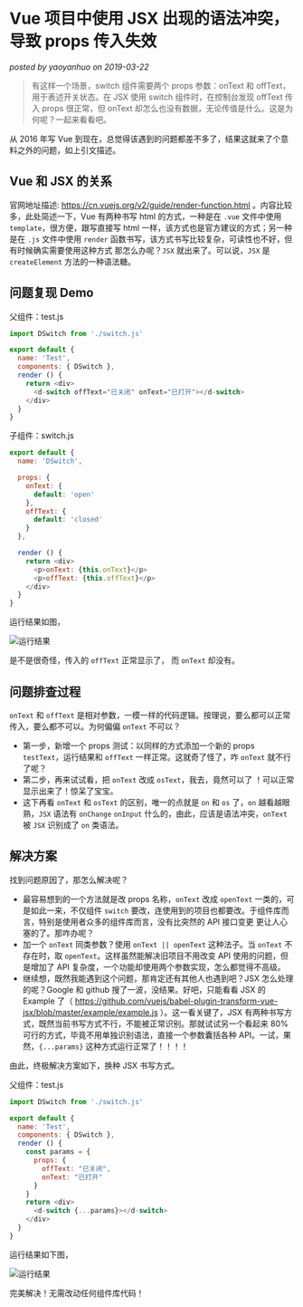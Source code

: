 # Vue 项目中使用 JSX 出现的语法冲突，导致 props 传入失效

*posted by yaoyanhuo on 2019-03-22*

> 有这样一个场景，switch 组件需要两个 props 参数：onText 和 offText，用于表述开关状态。在 JSX 使用 switch 组件时，在控制台发现 offText 传入 props 很正常，但 onText 却怎么也没有数据，无论传值是什么。这是为何呢？一起来看看吧。

从 2016 年写 Vue 到现在，总觉得该遇到的问题都差不多了，结果这就来了个意料之外的问题，如上引文描述。

## Vue 和 JSX 的关系

官网地址描述: https://cn.vuejs.org/v2/guide/render-function.html 。内容比较多，此处简述一下，Vue 有两种书写 html 的方式，一种是在 `.vue` 文件中使用 `template`，很方便，跟写直接写 html 一样，该方式也是官方建议的方式；另一种是在 `.js` 文件中使用 `render` 函数书写，该方式书写比较复杂，可读性也不好，但有时候确实需要使用这种方式 那怎么办呢？`JSX` 就出来了。可以说，`JSX` 是 `createElement` 方法的一种语法糖。

## 问题复现 Demo

父组件：test.js

```js
import DSwitch from './switch.js'

export default {
  name: 'Test',
  components: { DSwitch },
  render () {
    return <div>
      <d-switch offText="已关闭" onText="已打开"></d-switch>
    </div>
  }
}

```

子组件：switch.js

```js
export default {
  name: 'DSwitch',

  props: {
    onText: {
      default: 'open'
    },
    offText: {
      default: 'closed'
    }
  },

  render () {
    return <div>
      <p>onText: {this.onText}</p>
      <p>offText: {this.offText}</p>
    </div>
  }
}
```

运行结果如图，

![运行结果](http://img.yaoyanhuo.com/jsx_on_syntax.png)

是不是很奇怪，传入的 `offText` 正常显示了， 而 `onText` 却没有。

## 问题排查过程

`onText` 和 `offText` 是相对参数，一模一样的代码逻辑。按理说，要么都可以正常传入，要么都不可以。为何偏偏 `onText` 不可以？
- 第一步，新增一个 props 测试：以同样的方式添加一个新的 props `testText`，运行结果和 `offText` 一样正常。这就奇了怪了，咋 `onText` 就不行了呢？
- 第二步，再来试试看，把 `onText` 改成 `osText`，我去，竟然可以了 ！可以正常显示出来了！惊呆了宝宝。
- 这下再看 `onText` 和 `osText` 的区别，唯一的点就是 `on` 和  `os` 了，`on` 越看越眼熟，`JSX` 语法有 `onChange` `onInput` 什么的，由此，应该是语法冲突，`onText` 被 `JSX` 识别成了 `on` 类语法。

## 解决方案

找到问题原因了，那怎么解决呢？

- 最容易想到的一个方法就是改 props 名称，`onText` 改成 `openText` 一类的，可是如此一来，不仅组件 `switch` 要改，连使用到的项目也都要改。于组件库而言，特别是使用者众多的组件库而言，没有比突然的 API 接口变更 更让人心塞的了。那咋办呢？
- 加一个 `onText` 同类参数？使用 `onText || openText` 这种法子。当 `onText` 不存在时，取 `openText`。这样虽然能解决旧项目不用改变 API 使用的问题，但是增加了 API  复杂度，一个功能却使用两个参数实现，怎么都觉得不高级。
- 继续想，既然我能遇到这个问题，那肯定还有其他人也遇到吧？JSX 怎么处理的呢？Google 和 github 搜了一波，没结果。好吧，只能看看 JSX 的 Example 了（ https://github.com/vuejs/babel-plugin-transform-vue-jsx/blob/master/example/example.js ）。这一看关键了，JSX 有两种书写方式，既然当前书写方式不行，不能被正常识别。那就试试另一个看起来 80% 可行的方式，毕竟不用单独识别语法，直接一个参数囊括各种 API。一试，果然，`{...params}` 这种方式运行正常了！！！！

由此，终极解决方案如下，换种 JSX 书写方式。

父组件：test.js
```js
import DSwitch from './switch.js'

export default {
  name: 'Test',
  components: { DSwitch },
  render () {
    const params = {
      props: {
        offText: "已关闭",
        onText: "已打开"
      }
    }
    return <div>
      <d-switch {...params}></d-switch>
    </div>
  }
}

```

运行结果如下图，

![运行结果](http://img.yaoyanhuo.com/jsx_on_syntax_right.png)

完美解决！无需改动任何组件库代码！